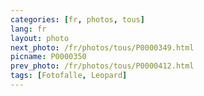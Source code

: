 ```yaml
---
categories: [fr, photos, tous]
lang: fr
layout: photo
next_photo: /fr/photos/tous/P0000349.html
picname: P0000350
prev_photo: /fr/photos/tous/P0000412.html
tags: [Fotofalle, Leopard]
---
```

